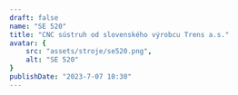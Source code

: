 ```yaml
---
draft: false
name: "SE 520"
title: "CNC sústruh od slovenského výrobcu Trens a.s."
avatar: {
    src: "assets/stroje/se520.png",
    alt: "SE 520"
}
publishDate: "2023-7-07 10:30"
---
```

